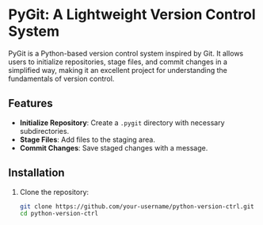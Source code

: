 # PyGit: A Lightweight Version Control System

PyGit is a Python-based version control system inspired by Git. It allows users to initialize repositories, stage files, and commit changes in a simplified way, making it an excellent project for understanding the fundamentals of version control.

## Features

- **Initialize Repository**: Create a `.pygit` directory with necessary subdirectories.
- **Stage Files**: Add files to the staging area.
- **Commit Changes**: Save staged changes with a message.

## Installation

1. Clone the repository:
   ```bash
   git clone https://github.com/your-username/python-version-ctrl.git
   cd python-version-ctrl
   ```
